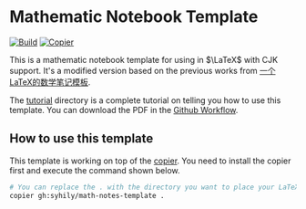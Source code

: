 # Mathematic Notebook Template

[![Build](https://github.com/syhily/math-notes-template/actions/workflows/build.yml/badge.svg)](https://github.com/syhily/math-notes-template/actions/workflows/build.yml) [![Copier](https://img.shields.io/endpoint?url=https://raw.githubusercontent.com/copier-org/copier/master/img/badge/badge-grayscale-inverted-border.json)](https://github.com/copier-org/copier)

This is a mathematic notebook template for using in $\LaTeX$ with CJK support.
It's a modified version based on the previous works from [一个LaTeX的数学笔记模板](https://zhuanlan.zhihu.com/p/604236564).

The [tutorial](tutorial) directory is a complete tutorial on telling you how to use this template. You can download the PDF in the [Github Workflow](https://github.com/syhily/math-notes-template/actions/runs/14687879297/artifacts/3016044103).

## How to use this template

This template is working on top of the [copier](https://github.com/copier-org/copier).
You need to install the copier first and execute the command shown below.

```bash
# You can replace the . with the directory you want to place your LaTeX notebook.
copier gh:syhily/math-notes-template .
```
